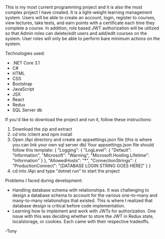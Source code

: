 
This is my most current programming project and it is also the most complex project I have created. It is a light-weight learning management system. Users will be able to create an account, login, register to courses, view lectures, take tests, and earn points with a certificate each time they complete a course. In addition, role based JWT authorization will be utilized so that Admin roles can delete/edit users and add/edit courses on the system. User roles will only be able to perform bare minimum actions on the system.

Technologies used:
- .NET Core 3.1
- C#
- HTML
- CSS
- Bootstrap
- JavaScript
- JSX
- React
- Redux
- SQL Server db

If you'd like to download the project and run it, follow these instructions:

1. Download the zip and extract
2. cd into /client and npm install
3. Open /Api directory and create an appsettings.json file (this is where you can link your own sql server db)
Your appsettings.json file should follow this template: { "Logging": { "LogLevel": { "Default": "Information", "Microsoft": "Warning", "Microsoft.Hosting.Lifetime": "Information" } }, "AllowedHosts": "*", "ConnectionStrings": { "ProductionConnect": "[DATABASE LOGIN STRING GOES HERE]" } }
4. cd into /Api and type "dotnet run" to start the project

Problems I faced during development: 
- Handling database schema with relationships. It was challenging to design a database schema to account for the various one-to-many and many-to-many relationships that existed. This is where I realized that database design is critical before code implementation. 
- Learning how to implement and work with JWTs for authorization. One issue with this was deciding whether to store the JWT in Redux state, localstorage, or cookies. Each came with their respective tradeoffs. 

-Tony
